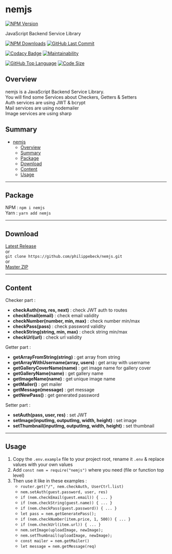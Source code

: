 # nemjs

[![NPM Version](https://badgen.net/npm/v/nemjs)](https://www.npmjs.com/package/nemjs)

JavaScript Backend Service Library

[![NPM Downloads](https://badgen.net/npm/dt/nemjs)](https://www.npmjs.com/package/nemjs)
[![GitHub Last Commit](https://img.shields.io/github/last-commit/philippebeck/nemjs.svg?label=Last+Commit)](https://github.com/philippebeck/nemjs/commits/master)

[![Codacy Badge](https://app.codacy.com/project/badge/Grade/6fe8d75b9343429d9b3587e622ac79c9)](https://www.codacy.com/gh/philippebeck/nemjs/dashboard)
[![Maintainability](https://api.codeclimate.com/v1/badges/0641edca905dbe1671ea/maintainability)](https://codeclimate.com/github/philippebeck/nemjs/maintainability)

[![GitHub Top Language](https://img.shields.io/github/languages/top/philippebeck/nemjs.svg?label=JavaScript)](https://github.com/philippebeck/nemjs)
[![Code Size](https://img.shields.io/github/languages/code-size/philippebeck/nemjs.svg?label=Code+Size)](https://github.com/philippebeck/nemjs/tree/master)

## Overview

nemjs is a JavaScript Backend Service Library.  
You will find some Services about Checkers, Getters & Setters  
Auth services are using JWT & bcrypt  
Mail services are using nodemailer  
Image services are using sharp  

## Summary

- [nemjs](#nemjs)
  - [Overview](#overview)
  - [Summary](#summary)
  - [Package](#package)
  - [Download](#download)
  - [Content](#content)
  - [Usage](#usage)

---

## Package

NPM : `npm i nemjs`  
Yarn : `yarn add nemjs`  

---

## Download

[Latest Release](https://github.com/philippebeck/nemjs/releases)  
or  
`git clone https://github.com/philippebeck/nemjs.git`  
or  
[Master ZIP](https://github.com/philippebeck/nemjs/archive/refs/heads/master.zip)

---

## Content

Checker part :  
-   **checkAuth(req, res, next)** : check JWT auth to routes  
-   **checkEmail(email)** : check email validity  
-   **checkNumber(number, min, max)** : check number min/max  
-   **checkPass(pass)** : check password validity  
-   **checkString(string, min, max)** : check string min/max  
-   **checkUrl(url)** : check url validity  

Getter part :  
-   **getArrayFromString(string)** : get array from string  
-   **getArrayWithUsername(array, users)** : get array with username  
-   **getGalleryCoverName(name)** : get image name for gallery cover  
-   **getGalleryName(name)** : get gallery name  
-   **getImageName(name)** : get unique image name  
-   **getMailer()** : get mailer  
-   **getMessage(message)** : get message  
-   **getNewPass()** : get generated password  

Setter part :  
-   **setAuth(pass, user, res)** : set JWT  
-   **setImage(inputImg, outputImg, width, height)** : set image  
-   **setThumbnail(inputImg, outputImg, width, height)** : set thumbnail  

---

## Usage

1.  Copy the `.env.example` file to your project root, rename it `.env` & replace values with your own values
2.  Add `const nem = require("nemjs")` where you need (file or function top level)
3.  Then use it like in these examples : 
    -  `router.get("/", nem.checkAuth, UserCtrl.list)`  
    -  `nem.setAuth(guest.password, user, res)`  
    -  `if (nem.checkEmail(guest.email)) { ... }`  
    -  `if (nem.checkString(guest.name)) { ... }`  
    -  `if (nem.checkPass(guest.password)) { ... }`  
    -  `let pass = nem.getGeneratePass();`  
    -  `if (nem.checkNumber(item.price, 1, 500)) { ... }`  
    -  `if (nem.checkUrl(item.url)) { ... }`  
    -  `nem.setImage(uploadImage, newImage);`  
    -  `nem.setThumbnail(uploadImage, newImage);`  
    -  `const mailer = nem.getMailer()`  
    -  `let message = nem.getMessage(req)`  
